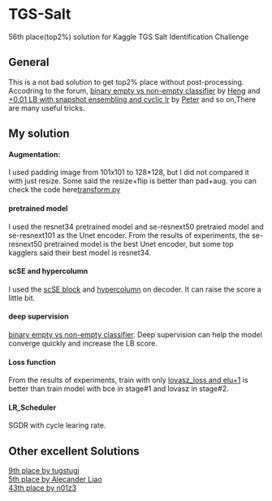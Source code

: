 # TGS-Salt
56th place(top2%) solution for Kaggle TGS Salt Identification Challenge

## General

This is a not bad solution to get top2% place without post-processing.  
Accodring to the forum, [binary empty vs non-empty classifier](https://www.kaggle.com/c/tgs-salt-identification-challenge/discussion/65933#latest-406444) by [Heng](https://www.kaggle.com/hengck23) and [+0.01 LB with snapshot ensembling and cyclic lr](https://www.kaggle.com/c/tgs-salt-identification-challenge/discussion/65347) by [Peter](https://www.kaggle.com/pestipeti) and so on,There are many useful tricks.

## My solution
#### Augmentation:
I used padding image from 101x101 to 128*128, but I did not compared it with just resize. Some said the resize+flip is better than pad+aug.
you can check the code here[transform.py](https://github.com/Gary-Deeplearning/TGS-Salt/blob/master/dataset/transform.py)

#### pretrained model
I used the resnet34 pretrained model and se-resnext50 pretraied model and se-resnext101 as the Unet encoder. From the results of experiments, the se-resnext50 pretrained model is the best Unet encoder, but some top kagglers said their best model is resnet34.

#### scSE and hypercolumn
I used the [scSE block](https://arxiv.org/pdf/1803.02579) and [hypercolumn](https://arxiv.org/abs/1411.5752) on decoder. It can raise the score a little bit.

#### deep supervision
[binary empty vs non-empty classifier](https://www.kaggle.com/c/tgs-salt-identification-challenge/discussion/65933#latest-406444). Deep supervision can help the model converge quickly and increase the LB score.

#### Loss function
From the results of experiments, train with only [lovasz_loss and elu+1](https://github.com/bermanmaxim/LovaszSoftmax) is better than train model with bce in stage#1 and lovasz in stage#2.

#### LR_Scheduler
SGDR with cycle learing rate.

## Other excellent Solutions
[9th place by tugstugi](https://www.kaggle.com/c/tgs-salt-identification-challenge/discussion/69053#latest-406939)<br>
[5th place by Alecander Liao](https://www.kaggle.com/c/tgs-salt-identification-challenge/discussion/69051)<br>
[43th place by n01z3](https://www.kaggle.com/c/tgs-salt-identification-challenge/discussion/69039)<br>

